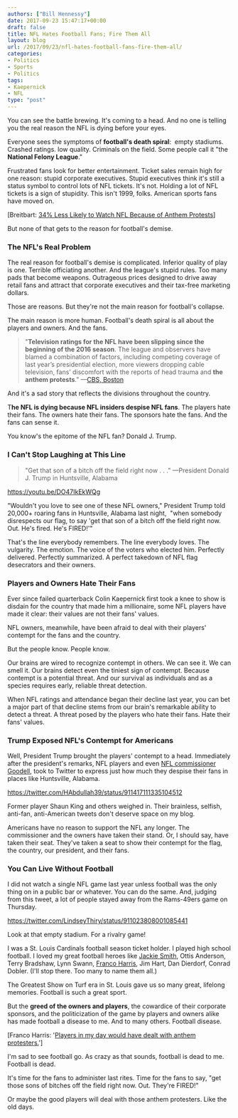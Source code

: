 ```yaml
---
authors: ["Bill Hennessy"]
date: 2017-09-23 15:47:17+00:00
draft: false
title: NFL Hates Football Fans; Fire Them All
layout: blog
url: /2017/09/23/nfl-hates-football-fans-fire-them-all/
categories:
- Politics
- Sports
- Politics
tags:
- Kaepernick
- NFL
type: "post"
---
```


You can see the battle brewing. It's coming to a head. And no one is telling you the real reason the NFL is dying before your eyes.

Everyone sees the symptoms of **football's death spiral**:  empty stadiums. Crashed ratings. low quality. Criminals on the field. Some people call it "the **National Felony League**."

Frustrated fans look for better entertainment. Ticket sales remain high for one reason: stupid corporate executives. Stupid executives think it's still a status symbol to control lots of NFL tickets. It's not. Holding a lot of NFL tickets is a sign of stupidity. This isn't 1999, folks. American sports fans have moved on.

[Breitbart: [34% Less Likely to Watch NFL Because of Anthem Protests](https://www.breitbart.com/sports/2017/09/22/rasmussen-poll-34-less-likely-watch-nfl-anthem-protests/)]

But none of that gets to the reason for football's demise.



### The NFL's Real Problem



The real reason for football's demise is complicated. Inferior quality of play is one. Terrible officiating another. And the league's stupid rules. Too many pads that become weapons. Outrageous prices designed to drive away retail fans and attract that corporate executives and their tax-free marketing dollars.

Those are reasons. But they're not the main reason for football's collapse.

The main reason is more human. Football's death spiral is all about the players and owners. And the fans.



> "**Television ratings for the NFL have been slipping since the beginning of the 2016 season**. The league and observers have blamed a combination of factors, including competing coverage of last year’s presidential election, more viewers dropping cable television, fans’ discomfort with the reports of head trauma and **the anthem protests**." —[CBS, Boston](https://boston.cbslocal.com/2017/09/23/president-trump-colin-kaepernick-anthem-protests/)



And it's a sad story that reflects the divisions throughout the country.

T**he NFL is dying because NFL insiders despise NFL fans**. The players hate their fans. The owners hate their fans. The sponsors hate the fans. And the fans can sense it.

You know's the epitome of the NFL fan? Donald J. Trump.



### I Can't Stop Laughing at This Line





> "Get that son of a bitch off the field right now . . ." —President Donald J. Trump in Huntsville, Alabama



https://youtu.be/DO47IkEkWQg

"Wouldn't you love to see one of these NFL owners," President Trump told 20,000+ roaring fans in Huntsville, Alabama last night,  "when somebody disrespects our flag, to say 'get that son of a bitch off the field right now. Out. He's fired. He's FIRED!'"

That's the line everybody remembers. The line everybody loves. The vulgarity. The emotion. The voice of the voters who elected him. Perfectly delivered. Perfectly summarized. A perfect takedown of NFL flag desecrators and their owners.



### Players and Owners Hate Their Fans



Ever since failed quarterback Colin Kaepernick first took a knee to show is disdain for the country that made him a millionaire, some NFL players have made it clear: their values are not their fans' values.

NFL owners, meanwhile, have been afraid to deal with their players' contempt for the fans and the country.

But the people know. People know.

Our brains are wired to recognize contempt in others. We can see it. We can smell it. Our brains detect even the tiniest sign of contempt. Because contempt is a potential threat. And our survival as individuals and as a species requires early, reliable threat detection.

When NFL ratings and attendance began their decline last year, you can bet a major part of that decline stems from our brain's remarkable ability to detect a threat. A threat posed by the players who hate their fans. Hate their fans' values.



### Trump Exposed NFL's Contempt for Americans



Well, President Trump brought the players' contempt to a head. Immediately after the president's remarks, NFL players and even [NFL commissioner Goodell](https://www.thegatewaypundit.com/2017/09/nfl-commissioner-lectures-trump-not-jackass-anti-cop-players-kneeling-anthem/), took to Twitter to express just how much they despise their fans in places like Huntsville, Alabama.

https://twitter.com/HAbdullah39/status/911417111335104512

Former player Shaun King and others weighed in. Their brainless, selfish, anti-fan, anti-American tweets don't deserve space on my blog.

Americans have no reason to support the NFL any longer. The commissioner and the owners have taken their stand. Or, I should say, have taken their seat. They've taken a seat to show their contempt for the flag, the country, our president, and their fans.



### You Can Live Without Football



I did not watch a single NFL game last year unless football was the only thing on in a public bar or whatever. You can do the same. And, judging from this tweet, a lot of people stayed away from the Rams-49ers game on Thursday.

https://twitter.com/LindseyThiry/status/911023808001085441

Look at that empty stadium. For a rivalry game!

I was a St. Louis Cardinals football season ticket holder. I played high school football. I loved my great football heroes like [Jackie Smith](https://hennessysview.com/2009/02/28/flow-thru-afterglow/), Ottis Anderson, Terry Bradshaw, Lynn Swann, [Franco Harris](https://insider.foxnews.com/2017/09/05/nfl-legend-franco-harris-colin-kaepernick-national-anthem-protest), Jim Hart, Dan Dierdorf, Conrad Dobler. (I'll stop there. Too many to name them all.)

The Greatest Show on Turf era in St. Louis gave us so many great, lifelong memories. Football is such a great sport.

But the **greed of the owners and players**, the cowardice of their corporate sponsors, and the politicization of the game by players and owners alike has made football a disease to me. And to many others. Football disease.

[Franco Harris: '[Players in my day would have dealt with anthem protesters.](https://insider.foxnews.com/2017/09/05/nfl-legend-franco-harris-colin-kaepernick-national-anthem-protest)']

I'm sad to see football go. As crazy as that sounds, football is dead to me. Football is dead.

It's time for the fans to administer last rites. Time for the fans to say, "get those sons of bitches off the field right now. Out. They're FIRED!"

Or maybe the good players will deal with those anthem protesters. Like the old days.




